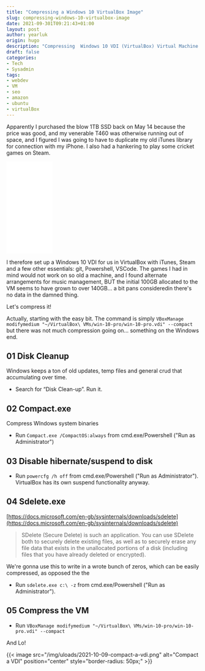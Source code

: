 ```yaml
---
title: "Compressing a Windows 10 VirtualBox Image"
slug: compressing-windows-10-virtualbox-image
date: 2021-09-301T09:21:43+01:00
layout: post
author: yearluk
origin: hugo
description: "Compressing  Windows 10 VDI (VirtualBox) Virtual Machine image.)"
draft: false
categories:
- Tech
- Sysadmin
tags:
- webdev
- VM
- seo
- amazon
- ubuntu
- virtualBox
---
```


Apparently I purchased the blow 1TB SSD back on May 14 because the price was good, and my venerable T460 was otherwise running out of space, and I figured I was going to have to duplicate my old iTunes library for connection with my iPhone. I also had a hankering to play some cricket games on Steam.

<iframe style="width:120px;height:240px;" marginwidth="0" marginheight="0" scrolling="no" frameborder="0" src="//ws-eu.amazon-adsystem.com/widgets/q?ServiceVersion=20070822&OneJS=1&Operation=GetAdHtml&MarketPlace=GB&source=ss&ref=as_ss_li_til&ad_type=product_link&tracking_id=yearlus-21&language=en_GB&marketplace=amazon&region=GB&placement=B07YD579WM&asins=B07YD579WM&linkId=d122c37b66a68fd72dd55fabb33d23a2&show_border=true&link_opens_in_new_window=true"></iframe>

I therefore set up a Windows 10 VDI for us in VirtualBox with iTunes, Steam and a few other essentials: git, Powershell, VSCode. The games I had in mind would not work on so old a machine, and I found alternate arrangements for music management, BUT the initial 100GB allocated to the VM seems to have grown to over 140GB... a bit pans consideredin there's no data in the damned thing.

Let's compress it!

Actually, starting with the easy bit. The command is simply `VBoxManage modifymedium "~/VirtualBox\ VMs/win-10-pro/win-10-pro.vdi" --compact` but there was not much compression going on... something on the Windows end.

## 01 Disk Cleanup
Windows keeps a ton of old updates, temp files and general crud that  accumulating over time.
- Search for “Disk Clean-up”. Run it.

## 02 Compact.exe
Compress WIndows system binaries
- Run `Compact.exe /CompactOS:always` from cmd.exe/Powershell ("Run as Administrator")

## 03 Disable hibernate/suspend to disk
- Run `powercfg /h off` from cmd.exe/Powershell ("Run as Administrator").
VirtualBox has its own suspend functionality anyway.

## 04 Sdelete.exe

[https://docs.microsoft.com/en-gb/sysinternals/downloads/sdelete](https://docs.microsoft.com/en-gb/sysinternals/downloads/sdelete)

> SDelete (Secure Delete) is such an application. You can use SDelete both to securely delete existing files, as well as to securely erase any file data that exists in the unallocated portions of a disk (including files that you have already deleted or encrypted).

We're gonna use this to write in a wrote bunch of zeros, which can be easily compressed, as opposed the the

- Run `sdelete.exe c:\ -z` from cmd.exe/Powershell ("Run as Administrator").

## 05 Compress the VM

- Run `VBoxManage modifymedium "~/VirtualBox\ VMs/win-10-pro/win-10-pro.vdi" --compact`

And Lo!

{{< image src="/img/uloads/2021-10-09-compact-a-vdi.png" alt="Compact a VDI" position="center" style="border-radius: 50px;" >}}
